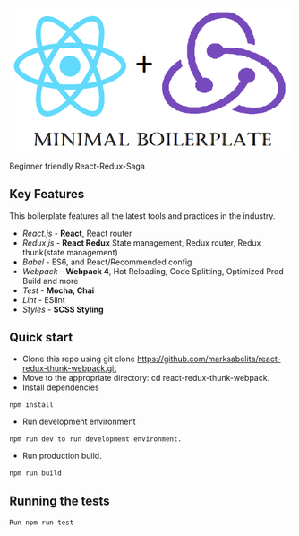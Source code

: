 
![alt text](https://github.com/marksabelita/react-redux-thunk-webpack/blob/master/src/images/logo.png)

Beginner friendly React-Redux-Saga

## Key Features

This boilerplate features all the latest tools and practices in the industry.

- _React.js_ - **React**, React router
- _Redux.js_ - **React Redux** State management, Redux router, Redux thunk(state management)
- _Babel_ - ES6, and React/Recommended config
- _Webpack_ - **Webpack 4**, Hot Reloading, Code Splitting, Optimized Prod Build and more
- _Test_ - **Mocha, Chai** 
- _Lint_ - ESlint
- _Styles_ - **SCSS Styling**


## Quick start

- Clone this repo using git clone https://github.com/marksabelita/react-redux-thunk-webpack.git
- Move to the appropriate directory: cd react-redux-thunk-webpack.
- Install dependencies
```
npm install
```
- Run development environment
```
npm run dev to run development environment.
```
- Run production build.
```
npm run build 
```

## Running the tests
```
Run npm run test
```

